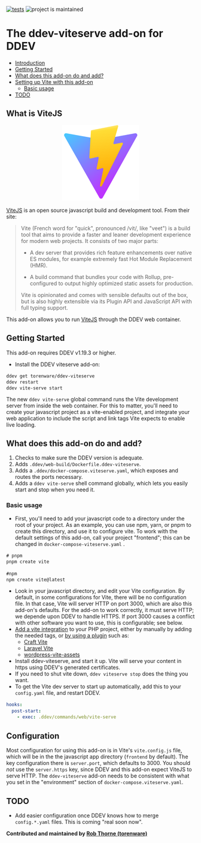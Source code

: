 [![tests](https://github.com/drud/ddev-addon-template/actions/workflows/tests.yml/badge.svg)](https://github.com/drud/ddev-addon-template/actions/workflows/tests.yml) ![project is maintained](https://img.shields.io/maintenance/yes/2022.svg)

# The ddev-viteserve add-on for DDEV
* [Introduction](#introduction)
* [Getting Started](#getting-started)
* [What does this add-on do and add?](#what-does-this-add-on-do-and-add)
* [Setting up Vite with this add-on](#setting-up-and-using-this-add-on)
  + [Basic usage](#basic-usage)
* [TODO](#todo)

## What is ViteJS

<div style="text-align: center; ">

![Vite Logo](/images/vite-logo.png#center)

</div>

[ViteJS](https://vitejs.dev/) is an open source javascript build and development tool. From their site:

> Vite (French word for "quick", pronounced /vit/, like "veet") is a build tool that aims to provide a faster and leaner development experience for modern web projects. It consists of two major parts:
>
> * A dev server that provides rich feature enhancements over native ES modules, for example extremely fast Hot Module Replacement (HMR).
>
> * A build command that bundles your code with Rollup, pre-configured to output highly optimized static assets for production.
>
> Vite is opinionated and comes with sensible defaults out of the box, but is also highly extensible via its Plugin API and JavaScript API with full typing support.

This add-on allows you to run [ViteJS](https://vitejs.dev/) through the DDEV web container.

## Getting Started

This add-on requires DDEV v1.19.3 or higher.

* Install the DDEV viteserve add-on:

```shell
ddev get torenware/ddev-viteserve
ddev restart
ddev vite-serve start
```

The new `ddev vite-serve` global command runs the Vite development server from inside the web container. For this to matter, you'll
need to create your javascript project as a vite-enabled project, 
and integrate your web application to include the script and link tags Vite expects to enable live loading.

## What does this add-on do and add?

1. Checks to make sure the DDEV version is adequate.
2. Adds `.ddev/web-build/Dockerfile.ddev-viteserve`.
3. Adds a `.ddev/docker-compose.viteserve.yaml`, which exposes and routes the ports necessary.
4. Adds a `ddev vite-serve` shell command globally, which lets you easily start and stop when you need it.

### Basic usage

* First, you'll need to add your javascript code to a directory under the root of your project. As an example, you can use npm, yarn, 
or pnpm to create this directory, and use it to configure vite. To work with the default settings of this add-on, call your project "frontend"; this can be changed in `docker-compose-viteserve.yaml` .

```shell
# pnpm
pnpm create vite

#npm
npm create vite@latest

```

* Look in your javascript directory, and edit your Vite configuration. By default, in some configurations for Vite, there will be no configuration file. In that case, Vite will server HTTP on port 3000, which are also this add-on's defaults.  For the add-on to work correctly, it must serve HTTP; we depende upon DDEV to handle HTTPS. If port 3000 causes a conflict with other software you want to use, this is configurable; see below. 
* [Add a vite integration](https://vitejs.dev/guide/backend-integration.html) to your PHP project, either by manually by adding the needed tags, or [by using a plugin](https://github.com/vitejs/awesome-vite#integrations-with-backends) such as:
  + [Craft Vite](https://github.com/nystudio107/craft-vite)
  + [Laravel Vite](https://github.com/innocenzi/laravel-vite)
  + [wordpress-vite-assets](https://github.com/idleberg/php-wordpress-vite-assets)
* Install ddev-viteserve, and start it up. Vite will serve your content in https using DDEV's generated certificates.
* If you need to shut vite down,  `ddev viteserve stop` does the thing you want.
* To get the Vite dev server to start up automatically, add this to your `config.yaml` file, and restart DDEV.

```yaml
hooks:
  post-start:
    - exec: .ddev/commands/web/vite-serve
```

## Configuration

Most configuration for using this add-on is in Vite's `vite.config.js` file, which will be in the the javascript app directory (`frontend` by default). The key configuration there is `server.port`, which defaults to 3000. You should *not* use the `server.https` key, since DDEV and this add-on expect ViteJS to serve HTTP. The `ddev-viteserve` add-on needs to be consistent with what you set in the "environment" section of `docker-compose.viteserve.yaml`.  

## TODO

* Add easier configuration once DDEV knows how to merge `config.*.yaml` files. This is coming "real soon now".

**Contributed and maintained by [Rob Thorne (torenware)](https://github.com/torenware)**
